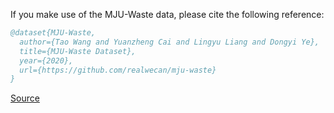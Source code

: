 If you make use of the MJU-Waste data, please cite the following reference:

``` bibtex 
@dataset{MJU-Waste,
  author={Tao Wang and Yuanzheng Cai and Lingyu Liang and Dongyi Ye},
  title={MJU-Waste Dataset},
  year={2020},
  url={https://github.com/realwecan/mju-waste}
}
```

[Source](https://github.com/realwecan/mju-waste)